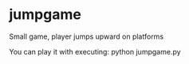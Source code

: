 # jumpgame
Small game, player jumps upward on platforms

You can play it with executing:
python jumpgame.py
